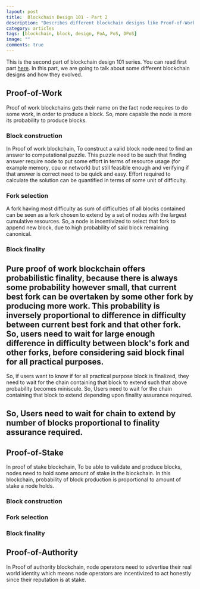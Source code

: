 ```yaml
---
layout: post
title:  Blockchain Design 101 - Part 2
description: "Describes different blockchain designs like Proof-of-Work, Proof-of-Stake, Delegated-Proof-of-Stake and how they evolved."
category: articles
tags: [blockchain, block, design, PoA, PoS, DPoS]
image: ""
comments: true
---
```


This is the second part of blockchain design 101 series. You can read first part [here](/articles/2020/05/08/blockchain-designing-101-1/). In this part, we are going to talk about some different blockchain designs and how they evolved.

## Proof-of-Work
Proof of work blockchains gets their name on the fact node requires to do some work, in order to produce a block. So, more capable the node is more its probability to produce blocks. 

### Block construction
In Proof of work blockchain, To construct a valid block node need to find an answer to computational puzzle. This puzzle need to be such that finding answer require node to put some effort in terms of resource usage (for example memory, cpu or network) but still feasible enough and verifying if that answer is correct need to be quick and easy. Effort required to calculate the solution can be quantified in terms of some unit of difficulty. 

### Fork selection
A fork having most difficulty as sum of difficulties of all blocks contained can be seen as a fork chosen to extend by a set of nodes with the largest cumulative resources. So, a node is incentivized to select that fork to append new block, due to high probability of said block remaining canonical.

### Block finality
Pure proof of work blockchain offers probabilistic finality, because there is always some probability however small, that current best fork can be overtaken by some other fork by producing more work. This probability is inversely proportional to difference in difficulty between current best fork and that other fork. So, users need to wait for large enough difference in difficulty between block's fork and other forks, before considering said block final for all practical purposes. 
-----
So, if users want to know if for all practical purpose block is finalized, they need to wait for the chain containing that block to extend such that above probability becomes miniscule. So, Users need to wait for the chain containing that block to extend depending upon finality assurance required.

So, Users need to wait for chain to extend by number of blocks proportional to finality assurance required.
-----


## Proof-of-Stake
In proof of stake blockchain, To be able to validate and produce blocks, nodes need to hold some amount of stake in the blockchain. In this blockchain, probability of block production is proportional to amount of stake a node holds.

### Block construction

### Fork selection

### Block finality


## Proof-of-Authority
In Proof of authority blockchain, node operators need to advertise their real world identity which means node operators are incentivized to act honestly since their reputation is at stake.